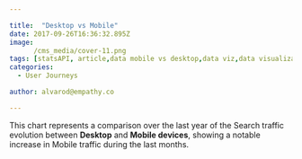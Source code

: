 ```yaml
---

title:  "Desktop vs Mobile"
date: 2017-09-26T16:36:32.895Z
image:
      /cms_media/cover-11.png
tags: [statsAPI, article,data mobile vs desktop,data viz,data visualization,infographics, mobile data]
categories:
  - User Journeys

author: alvarod@empathy.co

---
```


<iyd-iframe src="/local-data-vis/2017-09-26-desktop-vs-mobile-search-traffic-evolution/" desktop-height="350px" tablet-height="" mobile-height="" framebimg-order="1"></iyd-iframe>

This chart represents a comparison over the last year of the Search traffic evolution between **Desktop** and **Mobile devices**, showing a notable increase in Mobile traffic during the last months.
